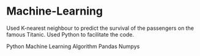 # Machine-Learning
Used K-nearest neighbour to predict the survival of the passengers on the famous Titanic. Used Python to facilitate the code.

Python
Machine Learning Algorithm
Pandas
Numpys
